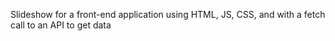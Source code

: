 Slideshow for a front-end application using HTML, JS, CSS, and with a fetch call to an API to get data
